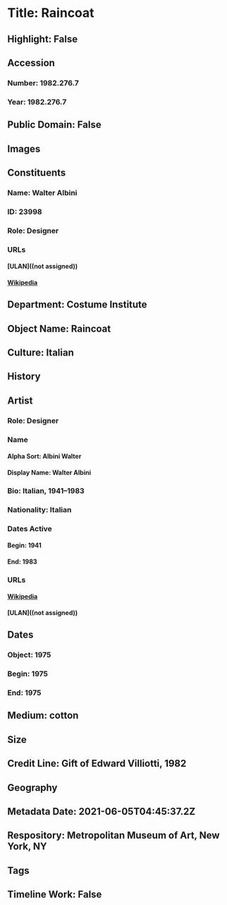 # Title: Raincoat
## Highlight: False
## Accession
### Number: 1982.276.7
### Year: 1982.276.7
## Public Domain: False
## Images
## Constituents
### Name: Walter Albini
### ID: 23998
### Role: Designer
### URLs
#### [ULAN]((not assigned))
#### [Wikipedia](https://www.wikidata.org/wiki/Q4017870)
## Department: Costume Institute
## Object Name: Raincoat
## Culture: Italian
## History
## Artist
### Role: Designer
### Name
#### Alpha Sort: Albini Walter
#### Display Name: Walter Albini
### Bio: Italian, 1941–1983
### Nationality: Italian
### Dates Active
#### Begin: 1941
#### End: 1983
### URLs
#### [Wikipedia](https://www.wikidata.org/wiki/Q4017870)
#### [ULAN]((not assigned))
## Dates
### Object: 1975
### Begin: 1975
### End: 1975
## Medium: cotton
## Size
## Credit Line: Gift of Edward Villiotti, 1982
## Geography
## Metadata Date: 2021-06-05T04:45:37.2Z
## Respository: Metropolitan Museum of Art, New York, NY
## Tags
## Timeline Work: False